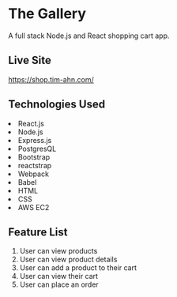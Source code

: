 # The Gallery
A full stack Node.js and React shopping cart app.

## Live Site
https://shop.tim-ahn.com/

## Technologies Used
<li>React.js</li>
<li>Node.js</li>
<li>Express.js</li>
<li>PostgresQL</li>
<li>Bootstrap</li>
<li>reactstrap</li>
<li>Webpack</li>
<li>Babel</li>
<li>HTML</li>
<li>CSS</li>
<li>AWS EC2</li>

## Feature List
1. User can view products
2. User can view product details
3. User can add a product to their cart
4. User can view their cart
5. User can place an order
